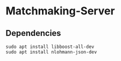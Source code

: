# Matchmaking-Server
## Dependencies
```shell
sudo apt install libboost-all-dev
sudo apt install nlohmann-json-dev
```
